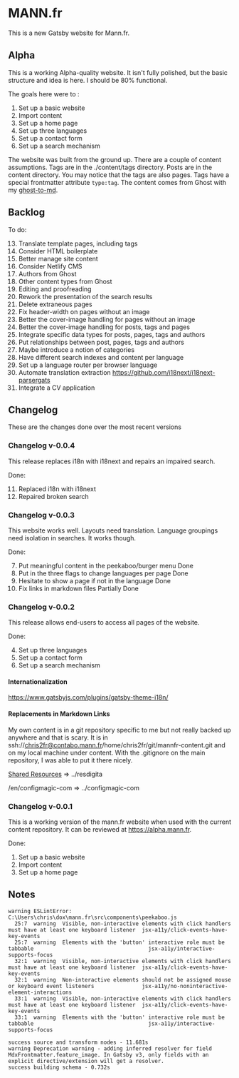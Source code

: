 # MANN.fr

This is a new Gatsby website for Mann.fr.

## Alpha

This is a working Alpha-quality website. It isn't fully polished, but the basic structure and idea is here. I should be 80% functional.

The goals here were to :

1. Set up a basic website
2. Import content
3. Set up a home page
4. Set up three languages
5. Set up a contact form
6. Set up a search mechanism

The website was built from the ground up. There are a couple of content assumptions. Tags are in the ./content/tags directory. Posts are in the content directory. You may notice that the tags are also pages. Tags have a special frontmatter attribute `type:tag`. The content comes from Ghost with my [ghost-to-md](https://github.com/chris2fr/ghost-to-md).

## Backlog

To do:

13. Translate template pages, including tags
14. Consider HTML boilerplate
15. Better manage site content
16. Consider Netlify CMS
17. Authors from Ghost
18. Other content types from Ghost
19. Editing and proofreading
20. Rework the presentation of the search results 
21. Delete extraneous pages
22. Fix header-width on pages without an image
23. Better the cover-image handling for pages without an image
24. Better the cover-image handling for posts, tags and pages
25. Integrate specific data types for posts, pages, tags and authors 
26. Put relationships between post, pages, tags and authors
27. Maybe introduce a notion of categories
28. Have different search indexes and content per language
29. Set up a language router per browser language
30. Automate translation extraction https://github.com/i18next/i18next-parsergats
31. Integrate a CV application

## Changelog

These are the changes done over the most recent versions

### Changelog v-0.0.4

This release replaces i18n with i18next and repairs an impaired search.

Done:

11. Replaced i18n with i18next
12. Repaired broken search

### Changelog v-0.0.3

This website works well. Layouts need translation. Language groupings need isolation in searches. It works though.

Done:

7. Put meaningful content in the peekaboo/burger menu Done
8. Put in the three flags to change languages per page Done
9. Hesitate to show a page if not in the language Done
10. Fix links in markdown files Partially Done

### Changelog v-0.0.2

This release allows end-users to access all pages of the website.

Done:

4. Set up three languages
5. Set up a contact form
6. Set up a search mechanism

#### Internationalization

https://www.gatsbyjs.com/plugins/gatsby-theme-i18n/

#### Replacements in Markdown Links

My own content is in a git repository specific to me but not really backed up anywhere and that is scary. It is in ssh://chris2fr@contabo.mann.fr/home/chris2fr/git/mannfr-content.git and on my local machine under content. With the .gitignore on the main repository, I was able to put it there nicely. 

[Shared Resources](https://www.mann.fr/en/realizations/drawing-board/resdigita/)  => ../resdigita

/en/configmagic-com => ../configmagic-com

### Changelog v-0.0.1

This is a working version of the mann.fr website when used with the current content repository. It can be reviewed at https://alpha.mann.fr.

Done:

1. Set up a basic website
2. Import content
3. Set up a home page


## Notes 

```
warning ESLintError:
C:\Users\chris\dox\mann.fr\src\components\peekaboo.js
  25:7  warning  Visible, non-interactive elements with click handlers must have at least one keyboard listener  jsx-a11y/click-events-have-key-events
  25:7  warning  Elements with the 'button' interactive role must be tabbable                                    jsx-a11y/interactive-supports-focus
  32:1  warning  Visible, non-interactive elements with click handlers must have at least one keyboard listener  jsx-a11y/click-events-have-key-events
  32:1  warning  Non-interactive elements should not be assigned mouse or keyboard event listeners               jsx-a11y/no-noninteractive-element-interactions
  33:1  warning  Visible, non-interactive elements with click handlers must have at least one keyboard listener  jsx-a11y/click-events-have-key-events
  33:1  warning  Elements with the 'button' interactive role must be tabbable                                    jsx-a11y/interactive-supports-focus
```

```
success source and transform nodes - 11.681s
warning Deprecation warning - adding inferred resolver for field MdxFrontmatter.feature_image. In Gatsby v3, only fields with an explicit directive/extension will get a resolver.
success building schema - 0.732s
```
